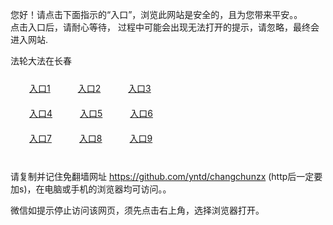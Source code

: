 您好！请点击下面指示的“入口”，浏览此网站是安全的，且为您带来平安。。 <br/>
点击入口后，请耐心等待， 过程中可能会出现无法打开的提示，请忽略，最终会进入网站. </br>

法轮大法在长春<br/>
<div style="padding:10px"><a style="margin:20px" target="_blank" href="https://d12pgyzm9tshc6.cloudfront.net/2Qpsp?peqkzq" id="ccLink1" rel="nofollow">入口1</a> <a target="_blank" style="margin:20px" href="https://d3upj0cp8hbyt5.cloudfront.net/2Qpsp?cwwrm" id="ccLink2" rel="nofollow">入口2</a> <a style="margin:20px" target="_blank" href="https://d6rm3qi8wz5pz.cloudfront.net/2Qpsp?jwhhpag" id="ccLink3" rel="nofollow">入口3</a></div>

<div style="padding:10px" ><a style="margin:20px" target="_blank" href="https://d12pgyzm9tshc6.cloudfront.net/2Qpsp?peqkzq" id="ccLink4" rel="nofollow">入口4</a> <a style="margin:20px" href="https://d3upj0cp8hbyt5.cloudfront.net/2Qpsp?cwwrm" target="_blank" id="ccLink5" rel="nofollow">入口5</a> <a style="margin:20px" href="https://d6rm3qi8wz5pz.cloudfront.net/2Qpsp?jwhhpag" target="_blank" id="ccLink6" rel="nofollow">入口6</a></div>

<div style="padding:10px"><a style="margin:20px" target="_blank" href="https://d12pgyzm9tshc6.cloudfront.net/2Qpsp?peqkzq" id="ccLink7" rel="nofollow">入口7</a> <a style="margin:20px" href="https://d3upj0cp8hbyt5.cloudfront.net/2Qpsp?cwwrm" target="_blank" id="ccLink8" rel="nofollow">入口8</a> <a style="margin:20px" target="_blank" href="https://d6rm3qi8wz5pz.cloudfront.net/2Qpsp?jwhhpag" id="ccLink9" rel="nofollow">入口9</a></div>

<br/>



请复制并记住免翻墙网址 https://github.com/yntd/changchunzx (http后一定要加s)，在电脑或手机的浏览器均可访问。。<br/>

微信如提示停止访问该网页，须先点击右上角，选择浏览器打开。
